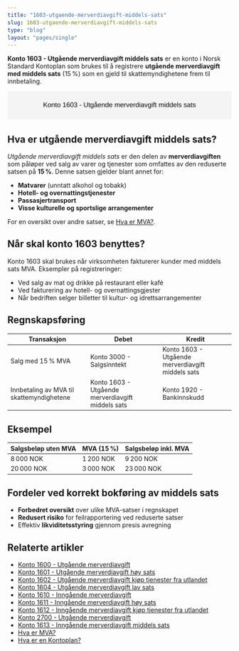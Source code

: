 ```yaml
---
title: "1603-utgaende-merverdiavgift-middels-sats"
slug: 1603-utgaende-merverdiavgift-middels-sats
type: "blog"
layout: "pages/single"
---
```


**Konto 1603 - Utgående merverdiavgift middels sats** er en konto i Norsk Standard Kontoplan som brukes til å registrere **utgående merverdiavgift med middels sats** (15 %) som en gjeld til skattemyndighetene frem til innbetaling.

![Illustrasjon av konto 1603 utgående merverdiavgift middels sats](1603-utgaende-merverdiavgift-middels-sats-image.svg)

## Hva er utgående merverdiavgift middels sats?

*Utgående merverdiavgift middels sats* er den delen av **merverdiavgiften** som påløper ved salg av varer og tjenester som omfattes av den reduserte satsen på **15 %**. Denne satsen gjelder blant annet for:

* **Matvarer** (unntatt alkohol og tobakk)
* **Hotell- og overnattingstjenester**
* **Passasjertransport**
* **Visse kulturelle og sportslige arrangementer**

For en oversikt over andre satser, se [Hva er MVA?](/blogs/regnskap/hva-er-moms-mva "Hva er MVA? MVA-regnskapsføring og merverdiavgift").

## Når skal konto 1603 benyttes?

Konto 1603 skal brukes når virksomheten fakturerer kunder med middels sats MVA. Eksempler på registreringer:

* Ved salg av mat og drikke på restaurant eller kafé
* Ved fakturering av hotell- og overnattingsgjester
* Når bedriften selger billetter til kultur- og idrettsarrangementer

## Regnskapsføring

| Transaksjon                                    | Debet                                   | Kredit                                           |
|------------------------------------------------|-----------------------------------------|--------------------------------------------------|
| Salg med 15 % MVA                              | Konto 3000 - Salgsinntekt               | Konto 1603 - Utgående merverdiavgift middels sats |
| Innbetaling av MVA til skattemyndighetene      | Konto 1603 - Utgående merverdiavgift middels sats | Konto 1920 - Bankinnskudd                        |

## Eksempel

| Salgsbeløp uten MVA | MVA (15 %)  | Salgsbeløp inkl. MVA |
|---------------------|-------------|----------------------|
| 8 000 NOK           | 1 200 NOK   | 9 200 NOK            |
| 20 000 NOK          | 3 000 NOK   | 23 000 NOK           |

## Fordeler ved korrekt bokføring av middels sats

* **Forbedret oversikt** over ulike MVA-satser i regnskapet
* **Redusert risiko** for feilrapportering ved reduserte satser
* Effektiv **likviditetsstyring** gjennom presis avregning

## Relaterte artikler

* [Konto 1600 - Utgående merverdiavgift](/blogs/kontoplan/1600-utgaende-merverdiavgift "Konto 1600 - Utgående merverdiavgift")
* [Konto 1601 - Utgående merverdiavgift høy sats](/blogs/kontoplan/1601-utgaende-merverdiavgift-hoy-sats "Konto 1601 - Utgående merverdiavgift høy sats")
* [Konto 1602 - Utgående merverdiavgift kjøp tjenester fra utlandet](/blogs/kontoplan/1602-utgaende-merverdiavgift-kjop-tjen-fra-utlandet "Konto 1602 - Utgående merverdiavgift kjøp tjenester fra utlandet")
* [Konto 1604 - Utgående merverdiavgift lav sats](/blogs/kontoplan/1604-utgaende-merverdiavgift-lav-sats "Konto 1604 - Utgående merverdiavgift lav sats")
* [Konto 1610 - Inngående merverdiavgift](/blogs/kontoplan/1610-inngaaende-merverdiavgift "Konto 1610 - Inngående merverdiavgift")
* [Konto 1611 - Inngående merverdiavgift høy sats](/blogs/kontoplan/1611-inngaaende-merverdiavgift-hoy-sats "Konto 1611 - Inngående merverdiavgift høy sats")
* [Konto 1612 - Inngående merverdiavgift kjøp tjenester fra utlandet](/blogs/kontoplan/1612-inngaaende-merverdiavgift-kjop-tjen-fra-utlandet "Konto 1612 - Inngående merverdiavgift kjøp tjenester fra utlandet")
* [Konto 2700 - Utgående merverdiavgift](/blogs/kontoplan/2700-utgaende-merverdiavgift "Konto 2700 - Utgående merverdiavgift")
* [Konto 1613 - Inngående merverdiavgift middels sats](/blogs/kontoplan/1613-inngaaende-merverdiavgift-middels-sats "Konto 1613 - Inngående merverdiavgift middels sats")
* [Hva er MVA?](/blogs/regnskap/hva-er-moms-mva "Hva er MVA? MVA-regnskapsføring og merverdiavgift")
* [Hva er en Kontoplan?](/blogs/regnskap/hva-er-kontoplan "Hva er en Kontoplan? Komplett Guide til Kontoplaner i Norsk Regnskap")
